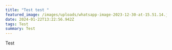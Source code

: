 ```yaml
---
title: "Test test "
featured_image: /images/uploads/whatsapp-image-2023-12-30-at-15.51.14.jpeg
date: 2024-01-22T13:22:56.942Z
tags: Test
summary: Test
---
```

Test